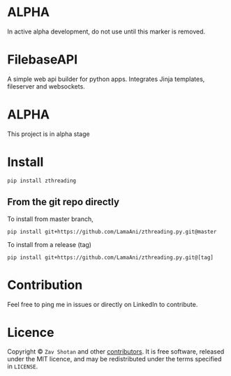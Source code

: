 # ALPHA
In active alpha development, do not use until this marker is removed.
# FilebaseAPI

A simple web api builder for python apps. Integrates Jinja templates, fileserver and websockets.

# ALPHA

This project is in alpha stage

# Install

```shell
pip install zthreading
```

## From the git repo directly

To install from master branch,

```shell
pip install git+https://github.com/LamaAni/zthreading.py.git@master
```

To install from a release (tag)

```shell
pip install git+https://github.com/LamaAni/zthreading.py.git@[tag]
```

# Contribution

Feel free to ping me in issues or directly on LinkedIn to contribute.

# Licence

Copyright ©
`Zav Shotan` and other [contributors](https://github.com/LamaAni/postgres-xl-helm/graphs/contributors).
It is free software, released under the MIT licence, and may be redistributed under the terms specified in `LICENSE`.
